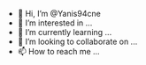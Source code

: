 - 👋 Hi, I’m @Yanis94cne
- 👀 I’m interested in ...
- 🌱 I’m currently learning ...
- 💞️ I’m looking to collaborate on ...
- 📫 How to reach me ...

<!---
Yanis94cne/Yanis94cne is a ✨ special ✨ repository because its `README.md` (this file) appears on your GitHub profile.
You can click the Preview link to take a look at your changes.
--->
